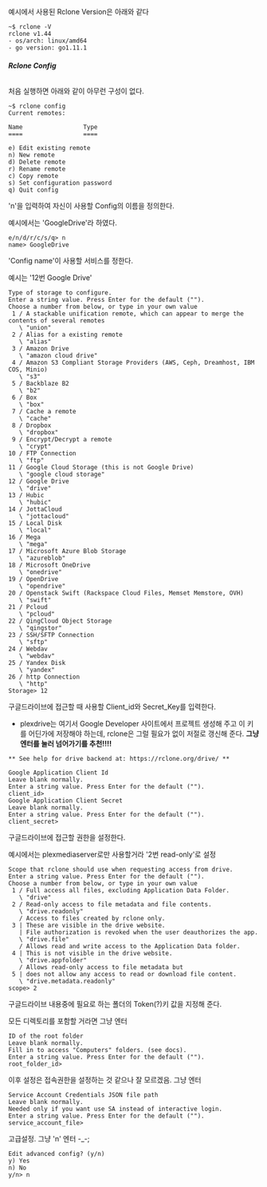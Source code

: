 예시에서 사용된 Rclone Version은 아래와 같다

```
~$ rclone -V
rclone v1.44
- os/arch: linux/amd64
- go version: go1.11.1
```

###### **Rclone Config** 

처음 실행하면 아래와 같이 아무런 구성이 없다.
```
~$ rclone config
Current remotes:

Name                 Type
====                 ====

e) Edit existing remote
n) New remote
d) Delete remote
r) Rename remote
c) Copy remote
s) Set configuration password
q) Quit config
```

'n'을 입력하여 자신이 사용할 Config의 이름을 정의한다.

예시에서는 'GoogleDrive'라 하였다.
```
e/n/d/r/c/s/q> n
name> GoogleDrive
```

'Config name'이 사용할 서비스를 정한다.

예시는 '12번 Google Drive'
```
Type of storage to configure.
Enter a string value. Press Enter for the default ("").
Choose a number from below, or type in your own value
 1 / A stackable unification remote, which can appear to merge the contents of several remotes
   \ "union"
 2 / Alias for a existing remote
   \ "alias"
 3 / Amazon Drive
   \ "amazon cloud drive"
 4 / Amazon S3 Compliant Storage Providers (AWS, Ceph, Dreamhost, IBM COS, Minio)
   \ "s3"
 5 / Backblaze B2
   \ "b2"
 6 / Box
   \ "box"
 7 / Cache a remote
   \ "cache"
 8 / Dropbox
   \ "dropbox"
 9 / Encrypt/Decrypt a remote
   \ "crypt"
10 / FTP Connection
   \ "ftp"
11 / Google Cloud Storage (this is not Google Drive)
   \ "google cloud storage"
12 / Google Drive
   \ "drive"
13 / Hubic
   \ "hubic"
14 / JottaCloud
   \ "jottacloud"
15 / Local Disk
   \ "local"
16 / Mega
   \ "mega"
17 / Microsoft Azure Blob Storage
   \ "azureblob"
18 / Microsoft OneDrive
   \ "onedrive"
19 / OpenDrive
   \ "opendrive"
20 / Openstack Swift (Rackspace Cloud Files, Memset Memstore, OVH)
   \ "swift"
21 / Pcloud
   \ "pcloud"
22 / QingCloud Object Storage
   \ "qingstor"
23 / SSH/SFTP Connection
   \ "sftp"
24 / Webdav
   \ "webdav"
25 / Yandex Disk
   \ "yandex"
26 / http Connection
   \ "http"
Storage> 12
```

구글드라이브에 접근할 때 사용할 Client_id와 Secret_Key를 입력한다.
  - plexdrive는 여기서 Google Developer 사이트에서 프로젝트 생성해 주고 이 키를 어딘가에 저장해야 하는데, rclone은 그럴 필요가 없이 저절로 갱신해 준다. **그냥 엔터를 눌러 넘어가기를 추천!!!!**
```
** See help for drive backend at: https://rclone.org/drive/ **

Google Application Client Id
Leave blank normally.
Enter a string value. Press Enter for the default ("").
client_id>
Google Application Client Secret
Leave blank normally.
Enter a string value. Press Enter for the default ("").
client_secret>
```

구글드라이브에 접근할 권한을 설정한다. 

예시에서는 plexmediaserver로만 사용할거라 '2번 read-only'로 설정
```
Scope that rclone should use when requesting access from drive.
Enter a string value. Press Enter for the default ("").
Choose a number from below, or type in your own value
 1 / Full access all files, excluding Application Data Folder.
   \ "drive"
 2 / Read-only access to file metadata and file contents.
   \ "drive.readonly"
   / Access to files created by rclone only.
 3 | These are visible in the drive website.
   | File authorization is revoked when the user deauthorizes the app.
   \ "drive.file"
   / Allows read and write access to the Application Data folder.
 4 | This is not visible in the drive website.
   \ "drive.appfolder"
   / Allows read-only access to file metadata but
 5 | does not allow any access to read or download file content.
   \ "drive.metadata.readonly"
scope> 2
```

구글드라이브 내용중에 필요로 하는 폴더의 Token(?)키 값을 지정해 준다. 

모든 디렉토리를 포함할 거라면 그냥 엔터
```
ID of the root folder
Leave blank normally.
Fill in to access "Computers" folders. (see docs).
Enter a string value. Press Enter for the default ("").
root_folder_id>
```

이후 설정은 접속권한을 설정하는 것 같으나 잘 모르겠음. 그냥 엔터
```
Service Account Credentials JSON file path
Leave blank normally.
Needed only if you want use SA instead of interactive login.
Enter a string value. Press Enter for the default ("").
service_account_file>
```

고급설정. 그냥 'n' 엔터 -_-;
```
Edit advanced config? (y/n)
y) Yes
n) No
y/n> n
```
